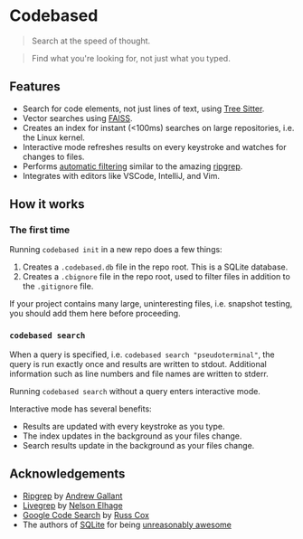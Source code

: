 # Codebased

> Search at the speed of thought.

> Find what you're looking for, not just what you typed.

## Features

- Search for code elements, not just lines of text, using [Tree Sitter](https://github.com/tree-sitter/tree-sitter).
- Vector searches using [FAISS](https://github.com/facebookresearch/faiss).
- Creates an index for instant (<100ms) searches on large repositories, i.e. the Linux kernel.
- Interactive mode refreshes results on every keystroke and watches for changes to files.
- Performs [automatic filtering](https://github.com/BurntSushi/ripgrep/blob/master/GUIDE.md#automatic-filtering) similar to the amazing [ripgrep](https://github.com/BurntSushi/ripgrep).
- Integrates with editors like VSCode, IntelliJ, and Vim. 

## How it works

### The first time

Running `codebased init` in a new repo does a few things:
1. Creates a `.codebased.db` file in the repo root. This is a SQLite database.
2. Creates a `.cbignore` file in the repo root, used to filter files in addition to the `.gitignore` file.

If your project contains many large, uninteresting files, i.e. snapshot testing, you should add them here before proceeding.

### `codebased search`

When a query is specified, i.e. `codebased search "pseudoterminal"`, the query is run exactly once and results are
written to stdout. Additional information such as line numbers and file names are written to stderr.

Running `codebased search` without a query enters interactive mode.

Interactive mode has several benefits:
- Results are updated with every keystroke as you type.
- The index updates in the background as your files change.
- Search results update in the background as your files change.


## Acknowledgements

- [Ripgrep](https://github.com/BurntSushi/ripgrep) by [Andrew Gallant](https://blog.burntsushi.net/)
- [Livegrep](https://github.com/livegrep/livegrep) by [Nelson Elhage](https://nelhage.com/)
- [Google Code Search](https://github.com/google/codesearch) by [Russ Cox](https://swtch.com/~rsc/)
- The authors of [SQLite](https://www.sqlite.org) for being [unreasonably awesome](https://www.sqlite.org/fasterthanfs.html)  